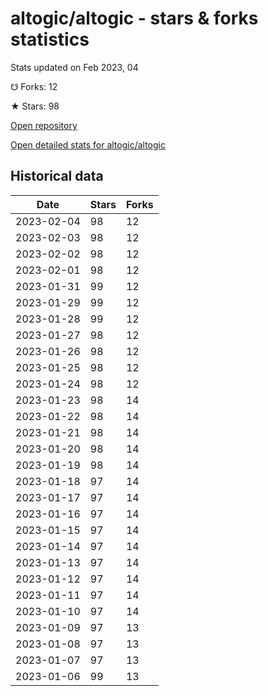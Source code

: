 # altogic/altogic - stars & forks statistics

Stats updated on Feb 2023, 04

☋ Forks: 12

★ Stars: 98

[Open repository](https://github.com/altogic/altogic)

[Open detailed stats for altogic/altogic](https://reviewgithub.com/rep/altogic/altogic)

## Historical data
| Date | Stars | Forks |
|------|-------|-------|
| 2023-02-04 | 98 | 12 | 
| 2023-02-03 | 98 | 12 | 
| 2023-02-02 | 98 | 12 | 
| 2023-02-01 | 98 | 12 | 
| 2023-01-31 | 99 | 12 | 
| 2023-01-29 | 99 | 12 | 
| 2023-01-28 | 99 | 12 | 
| 2023-01-27 | 98 | 12 | 
| 2023-01-26 | 98 | 12 | 
| 2023-01-25 | 98 | 12 | 
| 2023-01-24 | 98 | 12 | 
| 2023-01-23 | 98 | 14 | 
| 2023-01-22 | 98 | 14 | 
| 2023-01-21 | 98 | 14 | 
| 2023-01-20 | 98 | 14 | 
| 2023-01-19 | 98 | 14 | 
| 2023-01-18 | 97 | 14 | 
| 2023-01-17 | 97 | 14 | 
| 2023-01-16 | 97 | 14 | 
| 2023-01-15 | 97 | 14 | 
| 2023-01-14 | 97 | 14 | 
| 2023-01-13 | 97 | 14 | 
| 2023-01-12 | 97 | 14 | 
| 2023-01-11 | 97 | 14 | 
| 2023-01-10 | 97 | 14 | 
| 2023-01-09 | 97 | 13 | 
| 2023-01-08 | 97 | 13 | 
| 2023-01-07 | 97 | 13 | 
| 2023-01-06 | 99 | 13 | 

